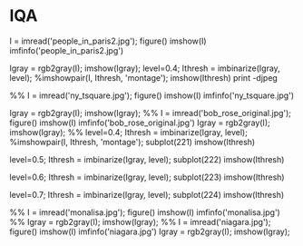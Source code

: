 # IQA
I = imread('people_in_paris2.jpg');
figure()
imshow(I)
imfinfo('people_in_paris2.jpg')

Igray = rgb2gray(I);
imshow(Igray);
level=0.4;
Ithresh = imbinarize(Igray, level);
%imshowpair(I, Ithresh, 'montage');
imshow(Ithresh)
print -djpeg

%%
I = imread('ny_tsquare.jpg');
figure()
imshow(I)
imfinfo('ny_tsquare.jpg')

Igray = rgb2gray(I);
imshow(Igray);
%%
I = imread('bob_rose_original.jpg');
figure()
imshow(I)
imfinfo('bob_rose_original.jpg')
Igray = rgb2gray(I);
imshow(Igray);
%%
level=0.4;
Ithresh = imbinarize(Igray, level);
%imshowpair(I, Ithresh, 'montage');
subplot(221)
imshow(Ithresh)

level=0.5;
Ithresh = imbinarize(Igray, level);
subplot(222)
imshow(Ithresh)

level=0.6;
Ithresh = imbinarize(Igray, level);
subplot(223)
imshow(Ithresh)

level=0.7;
Ithresh = imbinarize(Igray, level);
subplot(224)
imshow(Ithresh)

%%
I = imread('monalisa.jpg');
figure()
imshow(I)
imfinfo('monalisa.jpg')
%%
Igray = rgb2gray(I);
imshow(Igray);
%%
I = imread('niagara.jpg');
figure()
imshow(I)
imfinfo('niagara.jpg')
Igray = rgb2gray(I);
imshow(Igray);
